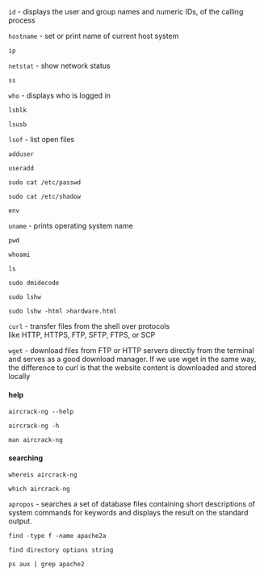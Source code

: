 `id` - displays the user and group names and numeric IDs, of the calling process

`hostname` - set or print name of current host system

`ip`

`netstat` - show network status

`ss`

`who` - displays who is logged in

`lsblk`

`lsusb`

`lsof` - list open files

`adduser`

`useradd`

`sudo cat /etc/passwd`

`sudo cat /etc/shadow`

`env`

`uname` - prints operating system name

`pwd` 

`whoami`

`ls`

`sudo dmidecode`

`sudo lshw`

`sudo lshw -html >hardware.html`

`curl` - transfer files from the shell over protocols like HTTP, HTTPS, FTP, SFTP, FTPS, or SCP

`wget` - download files from FTP or HTTP servers directly from the terminal and serves as a good download manager. 
If we use wget in the same way, the difference to curl is that the website content is downloaded and stored locally

#### help

`aircrack-ng --help`

`aircrack-ng -h`

`man aircrack-ng`

#### searching

`whereis aircrack-ng` 

`which aircrack-ng`

`apropos` - searches a set of database files containing short descriptions of system commands for keywords and displays the result on the standard output.

`find -type f -name apache2a`

`find directory options string`  

`ps aux | grep apache2`